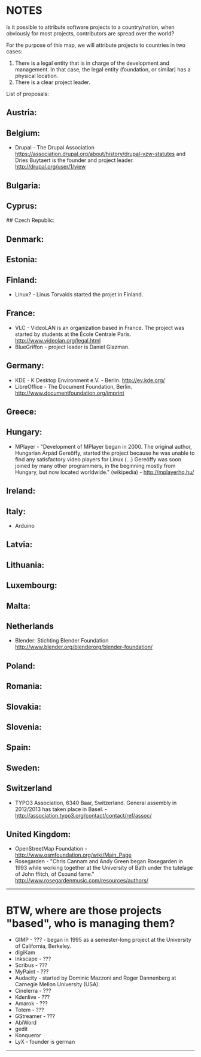 NOTES
======

Is it possible to attribute software projects to a country/nation, when obviously for most projects, contributors are spread over the world?

For the purpose of this map, we will attribute projects to countries in two cases:

1) There is a legal entity that is in charge of the development and management. In that case, the legal entity (foundation, or similar) has a physical location.  
2) There is a clear project leader.

List of proposals:

## Austria:

## Belgium:

* Drupal - The Drupal Association https://association.drupal.org/about/history/drupal-vzw-statutes and Dries Buytaert is the founder and project leader. http://drupal.org/user/1/view

## Bulgaria:

## Cyprus:

## Czech Republic:

## Denmark:

## Estonia:

## Finland:

* Linux? - Linus Torvalds started the projet in Finland.

## France:

* VLC - VideoLAN is an organization based in France. The project was started by students at the École Centrale Paris. http://www.videolan.org/legal.html
* BlueGriffon - project leader is Daniel Glazman.

## Germany:

* KDE - K Desktop Environment e.V. - Berlin. http://ev.kde.org/
* LibreOffice - The Document Foundation, Berlin. http://www.documentfoundation.org/imprint

## Greece:

## Hungary:

* MPlayer - "Development of MPlayer began in 2000. The original author, Hungarian Árpád Gereöffy, started the project because he was unable to find any satisfactory video players for Linux (...) Gereöffy was soon joined by many other programmers, in the beginning mostly from Hungary, but now located worldwide." (wikipedia) - http://mplayerhq.hu/ 

## Ireland:

## Italy:

* Arduino

## Latvia:

## Lithuania:

## Luxembourg:

## Malta:

## Netherlands

* Blender: Stichting Blender Foundation http://www.blender.org/blenderorg/blender-foundation/

## Poland:

## Romania:

## Slovakia:

## Slovenia:

## Spain:

## Sweden:

## Switzerland

* TYPO3 Association, 6340 Baar, Switzerland. General assembly in 2012/2013 has taken place in Basel. - http://association.typo3.org/contact/contact/ref/assoc/

## United Kingdom:

* OpenStreetMap Foundation - http://www.osmfoundation.org/wiki/Main_Page
* Rosegarden - "Chris Cannam and Andy Green began Rosegarden in 1993 while working together at the University of Bath under the tutelage of John ffitch, of Csound fame." http://www.rosegardenmusic.com/resources/authors/

*****

# BTW, where are **those** projects "based", who is managing them?
* GIMP - ??? - began in 1995 as a semester-long project at the University of California, Berkeley.
* digiKam
* Inkscape - ???
* Scribus - ???
* MyPaint - ???
* Audacity - started by Dominic Mazzoni and Roger Dannenberg at Carnegie Mellon University (USA).
* Cinelerra - ???
* Kdenlive - ???
* Amarok - ???
* Totem - ???
* GStreamer - ???
* AbiWord
* gedit
* Konqueror
* LyX - founder is german

****
